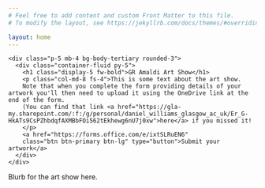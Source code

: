 ```yaml
---
# Feel free to add content and custom Front Matter to this file.
# To modify the layout, see https://jekyllrb.com/docs/themes/#overriding-theme-defaults

layout: home
---
```


<main>
  <div class="container py-4">

    <div class="p-5 mb-4 bg-body-tertiary rounded-3">
      <div class="container-fluid py-5">
        <h1 class="display-5 fw-bold">GR Amaldi Art Show</h1>
        <p class="col-md-8 fs-4">This is some text about the art show.
		Note that when you complete the form providing details of your artwork you'll then need to upload it using the OneDrive link at the end of the form.
		(You can find that link <a href="https://gla-my.sharepoint.com/:f:/g/personal/daniel_williams_glasgow_ac_uk/Er_G-HkATs9CsPZhbdqfAXMBbFOi562tEkhewg6nU7j0xw">here</a> if you missed it!
		</p>
        <a href="https://forms.office.com/e/ixtSLRuEN6"
        class="btn btn-primary btn-lg" type="button">Submit your artwork</a>
      </div>
    </div>
	

Blurb for the art show here.

  </div>
</main>
